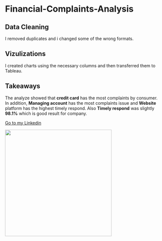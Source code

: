 # Financial-Complaints-Analysis

## Data Cleaning
I removed duplicates and i changed some of the wrong formats.

## Vizulizations
I created charts using the necessary columns and then transferred them to Tableau.

## Takeaways
The analyze showed that **credit card** has the most complaints by consumer.
In addition, **Managing account** has the most complaints issue and **Website** platform has the highest timely respond.
Also **Timely respond** was slightly **98.1%** which is good result for company.

<a href="https://www.linkedin.com/in/tansu-ayaz-797bb313a/">Go to my Linkedin</a>


<img src =
"https://anthonysmoak.files.wordpress.com/2016/05/37832342_s.PNG" width="350" height="auto" />
